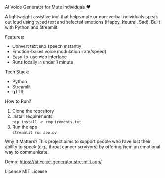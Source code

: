 AI Voice Generator for Mute Individuals ❤️

A lightweight assistive tool that helps mute or non-verbal individuals speak out loud using typed text and selected emotions (Happy, Neutral, Sad). Built with Python and Streamlit.

Features:
- Convert text into speech instantly
- Emotion-based voice modulation (rate/speed)
- Easy-to-use web interface
- Runs locally in under 1 minute

Tech Stack:
- Python
- Streamlit
- gTTS

How to Run?
1. Clone the repository
2. Install requirements  
   `pip install -r requirements.txt`
3. Run the app  
   `streamlit run app.py`

Why It Matters?
This project aims to support people who have lost their ability to speak (e.g., throat cancer survivors) by offering them an emotional way to communicate.

Demo:
https://ai-voice-generator.streamlit.app/

License
MIT License

